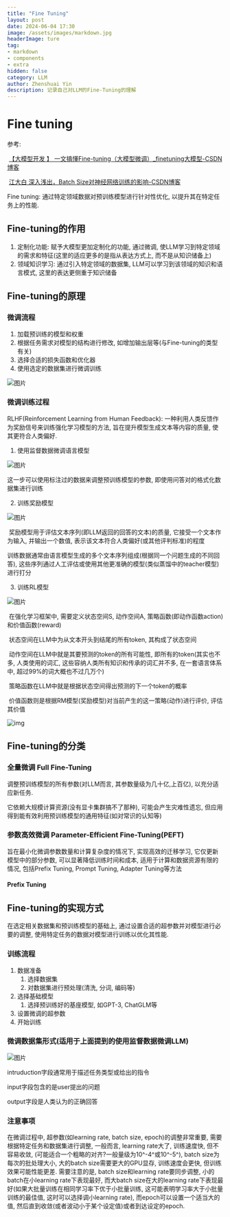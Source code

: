 ```yaml
---
title: "Fine Tuning"
layout: post
date: 2024-06-04 17:30
image: /assets/images/markdown.jpg
headerImage: ture
tag:
- markdown
- components
- extra
hidden: false
category: LLM
author: Zhenshuai Yin
description: 记录自己对LLM的Fine-Tuning的理解
---
```

# Fine tuning
参考: 

​	[【大模型开发 】 一文搞懂Fine-tuning（大模型微调）_finetuning大模型-CSDN博客](https://blog.csdn.net/qq_39172059/article/details/136693607)

​	[江大白 深入浅出，Batch Size对神经网络训练的影响-CSDN博客](https://blog.csdn.net/csdn_xmj/article/details/137212209)

Fine tuning: 通过特定领域数据对预训练模型进行针对性优化, 以提升其在特定任务上的性能.
## Fine-tuning的作用
1. 定制化功能: 赋予大模型更加定制化的功能, 通过微调, 使LLM学习到特定领域的需求和特征(这里的适应更多的是指从表达方式上, 而不是从知识储备上)
2. 领域知识学习: 通过引入特定领域的数据集, LLM可以学习到该领域的知识和语言模式, 这里的表达更侧重于知识储备
## Fine-tuning的原理

### 微调流程

1. 加载预训练的模型和权重
2. 根据任务需求对模型的结构进行修改, 如增加输出层等(与Fine-tuning的类型有关)
3. 选择合适的损失函数和优化器
4. 使用选定的数据集进行微调训练

![图片](https://tuchuang-yzs.oss-cn-beijing.aliyuncs.com/92aab5c691c6bf1cce0db73c3c0c1f77.png)

### 微调训练过程

RLHF(Reinforcement Learning from Human Feedback): 一种利用人类反馈作为奖励信号来训练强化学习模型的方法, 旨在提升模型生成文本等内容的质量, 使其更符合人类偏好.

1. 使用监督数据微调语言模型

![图片](https://tuchuang-yzs.oss-cn-beijing.aliyuncs.com/c23d0078d35fd7386aa4790389a9da0e.png)

这一步可以使用标注过的数据来调整预训练模型的参数, 即使用问答对的格式化数据集进行训练

2. 训练奖励模型

![图片](https://tuchuang-yzs.oss-cn-beijing.aliyuncs.com/15423a519eaf55ce25dc867b77afdbe5.png)

​		奖励模型用于评估文本序列(即LLM返回的回答的文本)的质量, 它接受一个文本作为输入, 并输出一个数值, 表示该文本符合人类偏好(或其他评判标准)的程度

​		训练数据通常由语言模型生成的多个文本序列组成(根据同一个问题生成的不同回答), 这些序列通过人工评估或使用其他更准确的模型(类似蒸馏中的teacher模型)进行打分

3. 训练RL模型

![图片](https://tuchuang-yzs.oss-cn-beijing.aliyuncs.com/335f51d6786e95e42c59e875c5ae6a4e.png)

​		在强化学习框架中, 需要定义状态空间S, 动作空间A, 策略函数(即动作函数action)和价值函数(reward)

​		状态空间在LLM中为从文本开头到结尾的所有token, 其构成了状态空间

​		动作空间在LLM中就是其要预测的token的所有可能性, 即所有的token(其实也不多, 人类使用的词汇, 这些容纳人类所有知识和传承的词汇并不多, 在一套语言体系中, 超过99%的词大概也不过几万个)

​		策略函数在LLM中就是根据状态空间得出预测的下一个token的概率

​		价值函数则是根据RM模型(奖励模型)对当前产生的这一策略(动作)进行评价, 评估其价值

![img](https://tuchuang-yzs.oss-cn-beijing.aliyuncs.com/9d69d22658eb43279145afc94343c546.png)

## Fine-tuning的分类

### 全量微调 Full Fine-Tuning

调整预训练模型的所有参数(对LLM而言, 其参数量级为几十亿,上百亿), 以充分适应新任务.

它依赖大规模计算资源(没有显卡集群搞不了那种), 可能会产生灾难性遗忘, 但应用得到能有效利用预训练模型的通用特征(如对常识的认知等)

### 参数高效微调 Parameter-Efficient Fine-Tuning(PEFT)

旨在最小化微调参数数量和计算复杂度的情况下, 实现高效的迁移学习, 它仅更新模型中的部分参数, 可以显著降低训练时间和成本, 适用于计算和数据资源有限的情况, 包括Prefix Tuning, Prompt Tuning, Adapter Tuning等方法

#### Prefix Tuning



## Fine-tuning的实现方式

在选定相关数据集和预训练模型的基础上, 通过设置合适的超参数并对模型进行必要的调整, 使用特定任务的数据对模型进行训练以优化其性能.

### 训练流程

1. 数据准备
   1. 选择数据集
   2. 对数据集进行预处理(清洗, 分词, 编码等)
2. 选择基础模型
   1. 选择预训练好的基座模型, 如GPT-3, ChatGLM等
3. 设置微调的超参数
4. 开始训练

### 微调数据集形式(适用于上面提到的使用监督数据微调LLM)

![图片](https://tuchuang-yzs.oss-cn-beijing.aliyuncs.com/83d0f6c394529893bba79f22734849fc.png)

intruduction字段通常用于描述任务类型或给出的指令

input字段包含的是user提出的问题

output字段是人类认为的正确回答

### 注意事项
在微调过程中, 超参数(如learning rate, batch size, epoch)的调整非常重要, 需要根据特定任务和数据集进行调整, 一般而言, learning rate大了, 训练速度快, 但不容易收敛, (可能适合一个粗略的对齐?一般量级为10^-4^或10^-5^), batch size为每次的批处理大小, 大的batch size需要更大的GPU显存, 训练速度会更快, 但训练效果可能性能更差. 需要注意的是, batch size和learning rate要同步调整, 小的batch在小learning rate下表现最好, 而大batch size在大的learning rate下表现最好(如果大批量训练在相同学习率下优于小批量训练, 这可能表明学习率大于小批量训练的最佳值, 这时可以选择调小learning rate), 而epoch可以设置一个适当大的值, 然后直到收敛(或者波动小于某个设定值)或者到达设定的epoch.
